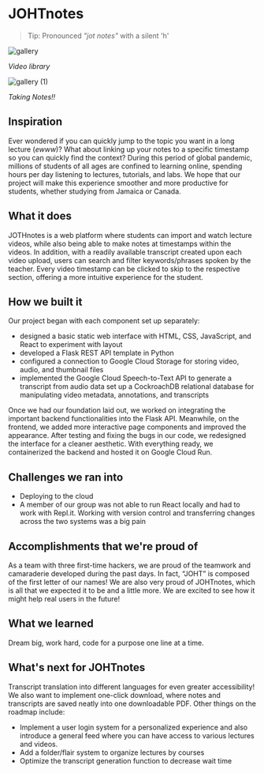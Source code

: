 # JOHTnotes
> Tip: Pronounced _"jot notes"_ with a silent 'h'

![gallery](https://user-images.githubusercontent.com/68176295/136850663-e5d1247f-83d8-4892-a72a-85c1b5280dfe.jpg)

_Video library_

![gallery (1)](https://user-images.githubusercontent.com/68176295/136850670-45ae021e-64b5-4699-bde1-366ca8de6e4f.jpg)

_Taking Notes!!_

## Inspiration
Ever wondered if you can quickly jump to the topic you want in a long lecture (_ewww_)? What about linking up your notes to a specific timestamp so you can quickly find the context? During this period of global pandemic, millions of students of all ages are confined to learning online, spending hours per day listening to lectures, tutorials, and labs. We hope that our project will make this experience smoother and more productive for students, whether studying from Jamaica or Canada. 

## What it does
JOTHnotes is a web platform where students can import and watch lecture videos, while also being able to make notes at timestamps within the videos. In addition, with a readily available transcript created upon each video upload, users can search and filter keywords/phrases spoken by the teacher. Every video timestamp can be clicked to skip to the respective section, offering a more intuitive experience for the student.

## How we built it
Our project began with each component set up separately:
* designed a basic static web interface with HTML, CSS, JavaScript, and React to experiment with layout
* developed a Flask REST API template in Python
* configured a connection to Google Cloud Storage for storing video, audio, and thumbnail files
* implemented the Google Cloud Speech-to-Text API to generate a transcript from audio data 
set up a CockroachDB relational database for manipulating video metadata, annotations, and transcripts

Once we had our foundation laid out, we worked on integrating the important backend functionalities into the Flask API. Meanwhile, on the frontend, we added more interactive page components and improved the appearance.
After testing and fixing the bugs in our code, we redesigned the interface for a cleaner aesthetic. With everything ready, we containerized the backend and hosted it on Google Cloud Run. 

## Challenges we ran into
* Deploying to the cloud
* A member of our group was not able to run React locally and had to work with Repl.it. Working with version control and transferring changes across the two systems was a big pain  

## Accomplishments that we're proud of
As a team with three first-time hackers, we are proud of the teamwork and camaraderie developed during the past days. In fact, “JOHT” is composed of the first letter of our names! We are also very proud of JOHTnotes, which is all that we expected it to be and a little more. We are excited to see how it might help real users in the future!

## What we learned
Dream big, work hard, code for a purpose one line at a time.

## What's next for JOHTnotes
Transcript translation into different languages for even greater accessibility! We also want to implement one-click download, where notes and transcripts are saved neatly into one downloadable PDF. Other things on the roadmap include: 
* Implement a user login system for a personalized experience and also introduce a general feed where you can have access to various lectures and videos.
* Add a folder/flair system to organize lectures by courses
* Optimize the transcript generation function to decrease wait time

